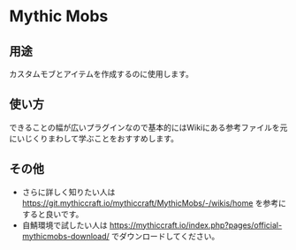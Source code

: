 # Mythic Mobs

## 用途
カスタムモブとアイテムを作成するのに使用します。

## 使い方
できることの幅が広いプラグインなので基本的にはWikiにある参考ファイルを元にいじくりまわして学ぶことをおすすめします。

## その他
- さらに詳しく知りたい人は <https://git.mythiccraft.io/mythiccraft/MythicMobs/-/wikis/home> を参考にすると良いです。
- 自鯖環境で試したい人は <https://mythiccraft.io/index.php?pages/official-mythicmobs-download/> でダウンロードしてください。
